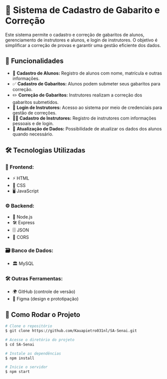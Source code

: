 # 📌 Sistema de Cadastro de Gabarito e Correção

Este sistema permite o cadastro e correção de gabaritos de alunos, gerenciamento de instrutores e alunos, e login de instrutores. O objetivo é simplificar a correção de provas e garantir uma gestão eficiente dos dados.

## 🚀 Funcionalidades

- 📌 **Cadastro de Alunos:** Registro de alunos com nome, matrícula e outras informações.
- ✅ **Cadastro de Gabaritos:** Alunos podem submeter seus gabaritos para correção.
- ✏️ **Correção de Gabaritos:** Instrutores realizam a correção dos gabaritos submetidos.
- 🔐 **Login de Instrutores:** Acesso ao sistema por meio de credenciais para gestão de correções.
- 👨‍🏫 **Cadastro de Instrutores:** Registro de instrutores com informações pessoais e de login.
- 🔄 **Atualização de Dados:** Possibilidade de atualizar os dados dos alunos quando necessário.

## 🛠 Tecnologias Utilizadas

### 🎨 Frontend:
- ⚡ HTML
- 🎨 CSS
- 🖥️ JavaScript

### ⚙️ Backend:
- 🚀 Node.js
- 🛠 Express
- 🗄️ JSON
- 🔄 CORS

### 🗃 Banco de Dados:
- 🏛 MySQL

### 🛠 Outras Ferramentas:
- 🌍 GitHub (controle de versão)
- 🎨 Figma (design e prototipação)

## 📖 Como Rodar o Projeto

```sh
# Clone o repositório
$ git clone https://github.com/Kauapietro031nl/SA-Senai.git

# Acesse o diretório do projeto
$ cd SA-Senai

# Instale as dependências
$ npm install

# Inicie o servidor
$ npm start
```
